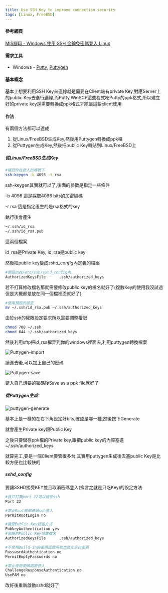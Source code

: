 ```yaml
---
title: Use SSH Key to improve connection security
tags: [Linux, FreeBSD]
---
```


#### 參考網頁

[MIS腳印 - Windows 使用 SSH 金鑰免密碼登入 Linux](https://www.footmark.info/linux/centos/windows-ssh-nopassword-linux/)

#### 需求工具

* Windows - [Putty](https://www.putty.org/), [Puttygen](https://www.puttygen.com/)

#### 基本概念

基本上想要利用SSH Key來連線就是需要在Client端有private Key,對應Server上的public Key去進行連線,而Putty,WinSCP這些程式吃Putty的ppk格式,所以建立好的private key還需要轉換成ppk格式才能讓這些client使用

#### 作法

有兩個方法都可以達成

1. 從Linux/FreeBSD生成Key,然後用Puttygen轉換成ppk檔
2. 從Puttygen生成Key,然後把public Key轉貼到Linux/FreeBSD上

##### 從Linux/FreeBSD生成Key

```zsh
#確認你在登入的帳號下
ssh-keygen -b 4096 -t rsa
```

ssh-keygen其實就可以了,後面的參數是指定一些條件

-b 4096 這是採取4096 bits的加密編碼

-r rsa  這是指定產生的是rsa格式的key

執行後會產生

```zsh
~/.ssh/id_rsa
~/.ssh/id_rsa.pub
```

這兩個檔案

id_rsa是Private Key, id_rsa是public key

然後把public key變成*sshd_config*內定義的檔案

```zsh
#預設的在/etc/ssh/sshd_config內
AuthorizedKeysFile      .ssh/authorized_keys
```

若不打算修改檔名那就需要修改public key的檔名就好了(複數Key的使用我沒試過但是大概都是放在同一個檔裡面就好了)

```zsh
#使用預設的設定
mv ~/.ssh/id_rsa.pub ~/.ssh/authorized_keys
```

由於ssh的權限設定要求所以需要調整權限

```zsh
chmod 700 ~/.ssh
chmod 644 ~/.ssh/authorized_keys
```

然後利用sftp把id_rsa檔弄到你的windows裡面去,利用puttygen轉換檔案

![Puttygen-import](D:\Desktop\puttygen-1.png)

讀進去後,可以加上自己的密碼

![Puttygen-save](D:\Desktop\puttygen-2.png)

鍵入自己想要的密碼後Save as a ppk file就好了

##### 從Puttygen生成

![puttygen-generate](D:\Desktop\puttygen-3.png)

基本上是一樣的在右下角設定好bits,確認是哪一種,然後按下Generate

就會產生Private key跟Public Key

之後只要儲存ppk檔的Private key,跟把public key的內容塞進~/.ssh/authorized_keys

就算完工,要是一個Client要管很多台,其實用puttygen生成後去塞public Key是比較方便也比較快的

##### sshd_config

要讓SSHD接受KEY並且取消密碼登入(換言之就是只吃Key)的設定方法

```zsh
#我只打算port 22可以接受ssh
Port 22

#禁止Root帳號透過ssh登入
PermitRootLogin no

#接受Public Key認證方式
PubkeyAuthentication yes
#預設的Public Key位置檔名
AuthorizedKeysFile      .ssh/authorized_keys

#不使用Build-in的密碼認證系統也禁止空白密碼
PasswordAuthentication no
PermitEmptyPasswords no

#禁止使用密碼認證登入
ChallengeResponseAuthentication no
UsePAM no
```

改好後重新啟動sshd就好了